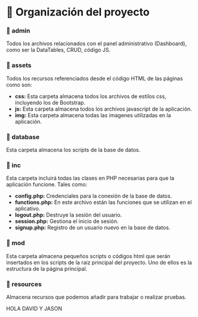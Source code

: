 # :pushpin: Organización del proyecto

### :file_folder: admin
Todos los archivos relacionados con el panel administrativo (Dashboard), como ser la DataTables, CRUD, código JS.

### :file_folder: assets
Todos los recursos referenciados desde el código HTML de las páginas como son:
  * **css:** Esta carpeta almacena todos los archivos de estilos css, incluyendo los de Bootstrap.
  * **js:** Esta carpeta almacena todos los archivos javascript de la aplicación.
  * **img:** Esta carpeta almacena todas las imagenes utilizadas en la aplicación.

### :file_folder: database
Esta carpeta almacena los scripts de la base de datos.

### :file_folder: inc
Esta carpeta incluirá todas las clases en PHP necesarias para que la aplicación funcione. Tales como:
* **config.php:** Credenciales para la conexión de la base de datos.
* **functions.php:** En este archivo están las funciones que se utilizan en el aplicativo.
* **logout.php:** Destruye la sesión del usuario.
* **session.php:** Gestiona el inicio de sesión.
* **signup.php:** Registro de un usuario nuevo en la base de datos.

### :file_folder: mod
Esta carpeta almacena pequeños scripts o códigos html que serán insertados en los scripts de la raiz principal del proyecto. Uno de ellos es la estructura de la página principal.

### :file_folder: resources
Almacena recursos que podemos añadir para trabajar o realizar pruebas.

HOLA DAVID Y JASON
